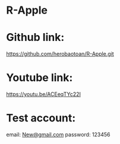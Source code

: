# R-Apple
# Github link:
  https://github.com/herobaotoan/R-Apple.git
# Youtube link:
  https://youtu.be/ACEeqTYc22I
# Test account:
  email: New@gmail.com
  password: 123456
